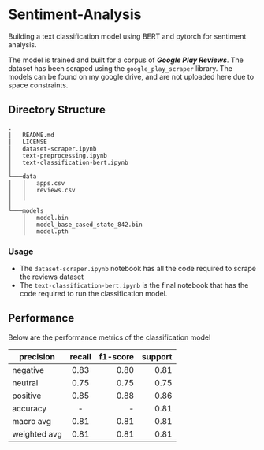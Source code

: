 # Sentiment-Analysis

Building a text classification model using BERT and pytorch for sentiment analysis. 

The model is trained and built for a corpus of ***Google Play Reviews***. The dataset has been scraped using the ```google_play_scraper``` library. The models can be found on my google drive, and are not uploaded here due to space constraints.

## Directory Structure
```
.
│   README.md
|   LICENSE
│   dataset-scraper.ipynb
│   text-preprocessing.ipynb
│   text-classification-bert.ipynb
│
└───data
│   │   apps.csv
│   │   reviews.csv
│   │
│   
└───models
    │   model.bin
    │   model_base_cased_state_842.bin
    │   model.pth
```

### Usage

* The ```dataset-scraper.ipynb``` notebook has all the code required to scrape the reviews dataset
* The ```text-classification-bert.ipynb``` is the final notebook that has the code required to run the classification model.

## Performance 

Below are the performance metrics of the classification model

|precision  |  recall  |f1-score   |support|
|----------|:---------:|--------:|------:|
   | negative     |  0.83   |   0.80    |  0.81   |   257|
   |  neutral     |  0.75    |  0.75     | 0.75   |    253|
   | positive      | 0.85     | 0.88      |0.86       |308|
 |   accuracy       |     -      |    -     |0.81    |   818|
 |  macro avg      | 0.81    |  0.81 |     0.81    |   818|
 |weighted avg   |    0.81    |  0.81    |  0.81  |     818|

